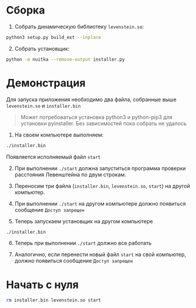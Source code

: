 # Сборка

1. Собрать динамическую библиотеку `levenstein.so`:

```bash
python3 setup.py build_ext --inplace
```

2. Собрать установщик:

```bash
python -m nuitka --remove-output installer.py
```

# Демонстрация

Для запуска приложения необходимо два файла, собранные выше `levenstein.so` и
`installer.bin`

> Может потребоваться установка python3 и python-pip3 для установки pyinstaller.
> Без зависимостей пока собрать не удалось

1. На своем компьютере выполняем:

```bash
./installer.bin
```

Появляется исполняемый файл `start`

2. При выполнении `./start` должна запуститься программа проверки расстояния
   Левенштейна по двум строкам.

3. Переносим три файла (`installer.bin`, `levenstein.so`, `start`) на другой
   компьютер.

4. При выполнении `./start` на другом компьютере должно появиться сообщение
   `Доступ запрещен`

5. Теперь запускаем установщик на другом компьютере

```bash
./installer.bin
```
6. Теперь при выполнении `./start` должно все работать

7. Аналогично, если перенести новый файл `start` на свой компьютер, должно
   появиться сообщение `Доступ запрещен`

# Начать с нуля

```bash
rm installer.bin levenstein.so start
```
